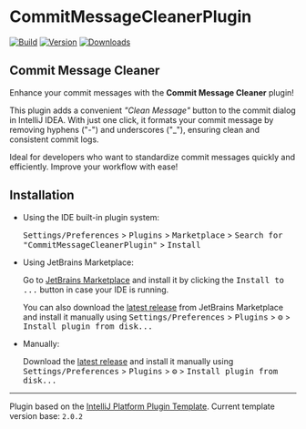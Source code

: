 # CommitMessageCleanerPlugin

[![Build](https://github.com/Hiosdra/CommitMessageCleanerPlugin/actions/workflows/build.yml/badge.svg)](https://github.com/Hiosdra/CommitMessageCleanerPlugin/actions/workflows/build.yml)
[![Version](https://img.shields.io/jetbrains/plugin/v/25991.svg)](https://plugins.jetbrains.com/plugin/MARKETPLACE_ID)
[![Downloads](https://img.shields.io/jetbrains/plugin/d/25991.svg)](https://plugins.jetbrains.com/plugin/MARKETPLACE_ID)

<!-- Plugin description -->
<h2>Commit Message Cleaner</h2>
<p>Enhance your commit messages with the <strong>Commit Message Cleaner</strong> plugin!</p>
<p>This plugin adds a convenient <em>"Clean Message"</em> button to the commit dialog in IntelliJ IDEA. With just one click, it formats your commit message by removing hyphens ("-") and underscores ("_"), ensuring clean and consistent commit logs.</p>
<p>Ideal for developers who want to standardize commit messages quickly and efficiently. Improve your workflow with ease!</p>
<!-- Plugin description end -->

## Installation

- Using the IDE built-in plugin system:
  
  <kbd>Settings/Preferences</kbd> > <kbd>Plugins</kbd> > <kbd>Marketplace</kbd> > <kbd>Search for "CommitMessageCleanerPlugin"</kbd> >
  <kbd>Install</kbd>
  
- Using JetBrains Marketplace:

  Go to [JetBrains Marketplace](https://plugins.jetbrains.com/plugin/MARKETPLACE_ID) and install it by clicking the <kbd>Install to ...</kbd> button in case your IDE is running.

  You can also download the [latest release](https://plugins.jetbrains.com/plugin/MARKETPLACE_ID/versions) from JetBrains Marketplace and install it manually using
  <kbd>Settings/Preferences</kbd> > <kbd>Plugins</kbd> > <kbd>⚙️</kbd> > <kbd>Install plugin from disk...</kbd>

- Manually:

  Download the [latest release](https://github.com/Hiosdra/CommitMessageCleanerPlugin/releases/latest) and install it manually using
  <kbd>Settings/Preferences</kbd> > <kbd>Plugins</kbd> > <kbd>⚙️</kbd> > <kbd>Install plugin from disk...</kbd>


---
Plugin based on the [IntelliJ Platform Plugin Template][template]. Current template version base: `2.0.2`

[template]: https://github.com/JetBrains/intellij-platform-plugin-template
[docs:plugin-description]: https://plugins.jetbrains.com/docs/intellij/plugin-user-experience.html#plugin-description-and-presentation
